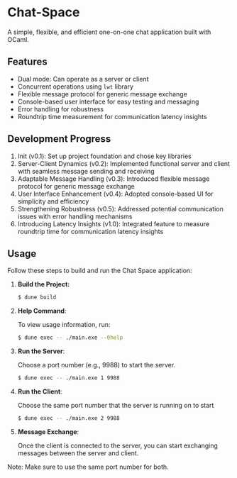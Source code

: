 Chat-Space
==========

A simple, flexible, and efficient one-on-one chat application built with OCaml.

Features
--------

* Dual mode: Can operate as a server or client
* Concurrent operations using `lwt` library
* Flexible message protocol for generic message exchange
* Console-based user interface for easy testing and messaging
* Error handling for robustness
* Roundtrip time measurement for communication latency insights

Development Progress
-------------------

1. Init (v0.1): Set up project foundation and chose key libraries
2. Server-Client Dynamics (v0.2): Implemented functional server and client with seamless message sending and receiving
3. Adaptable Message Handling (v0.3): Introduced flexible message protocol for generic message exchange
4. User Interface Enhancement (v0.4): Adopted console-based UI for simplicity and efficiency
5. Strengthening Robustness (v0.5): Addressed potential communication issues with error handling mechanisms
6. Introducing Latency Insights (v1.0): Integrated feature to measure roundtrip time for communication latency insights

## Usage

Follow these steps to build and run the Chat Space application:

1. **Build the Project:**
   ```bash
   $ dune build
    ```
2. **Help Command**:

    To view usage information, run:
    ```bash
    $ dune exec -- ./main.exe --0help
    ```

2. **Run the Server**:

    Choose a port number (e.g., 9988) to start the server.

    ```bash
    $ dune exec -- ./main.exe 1 9988
    ```
3. **Run the Client**:

    Choose the same port number that the server is running on to start
    ```bash 
    $ dune exec -- ./main.exe 2 9988
    ```
4. **Message Exchange**:

    Once the client is connected to the server, you can start exchanging messages between the server and client.

Note: Make sure to use the same port number for both.

